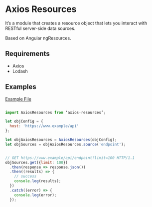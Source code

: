 # Axios Resources

It’s a module that creates a resource object that lets you interact with RESTful server-side data sources.

Based on Angular ngResources.

## Requirements
* Axios
* Lodash

## Examples

[Example File](./example.js)

```js

import AxiosResources from ‘axios-resources’;

let objConfig = {
  host: 'https://www.example/api'
};

let objAxiosResources = AxiosResources(objConfig);
let objSources = objAxiosResources.source('endpoint');


// GET https://www.example/api/endpoint?limit=100 HTTP/1.1
objSources.get({limit: 100})
  .then(response => response.json())
  .then((results) => {
    // success
    console.log(results);
  })
  .catch((error) => {
    console.log(error);
  });

```
